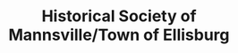 ---
layout: repo
title: "Historical Society of Mannsville/Town of Ellisburg"
id: 20856
permalink: repos/20856/
---
